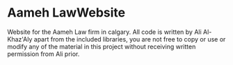 # Aameh LawWebsite

Website for the Aameh Law firm in calgary. All code is written by Ali Al-Khaz'Aly apart from the included libraries, 
you are not free to copy or use or modify any of the material in this project without receiving written permission from Ali prior.
